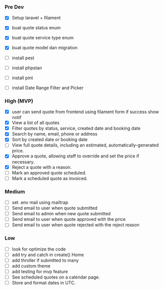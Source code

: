 ### Pre Dev
- [x] Setup laravel + filament
- [x] buat quote status enum
- [x] buat quote service type enum
- [x] buat quote model dan migration
- [ ] install pest
- [ ] install phpstan
- [ ] install pint
- [ ] install Date Range Filter and Picker


### High (MVP)
- [x] user can send quote from frontend using filament form if success show notif 
- [x] View a list of all quotes
- [x] Filter quotes by status, service, created date and booking date
- [x] Search by name, email, phone or address
- [x] Sort by created date or booking date
- [ ] View full quote details, including an estimated, automatically-generated price.
- [x] Approve a quote, allowing staff to override and set the price if necessary.
- [x] Reject a quote with a reason.
- [ ] Mark an approved quote scheduled.
- [ ] Mark a scheduled quote as invoiced.

### Medium
- [ ] set .env mail using mailtrap
- [ ] Send email to user when quote submitted
- [ ] Send email to admin when new quote submitted
- [ ] Send email to user when quote approved with the price
- [ ] Send email to user when quote rejected with the reject reason

### Low
- [ ] look for optimize the code
- [ ] add try and catch in create() Home
- [ ] add throller if submitted to many
- [ ] add custom theme
- [ ] add testing for mvp feature
- [ ] See scheduled quotes on a calendar page.
- [ ] Store and format dates in UTC.